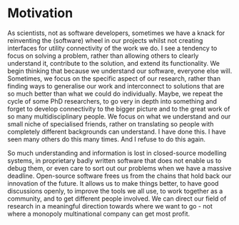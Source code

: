 # Motivation

As scientists, not as software developers, sometimes we have a knack for reinventing the (software) wheel in our projects whilst not creating interfaces for utility connectivity of the work we do. I see a tendency to focus on solving a problem, rather than allowing others to clearly understand it, contribute to the solution, and extend its functionality. We begin thinking that because we understand our software, everyone else will. Sometimes, we focus on the specific aspect of our research, rather than finding ways to generalise our work and interconnect to solutions that are so much better than what we could do individually. Maybe, we repeat the cycle of some PhD researchers, to go very in depth into something and forget to develop connectivity to the bigger picture and to the great work of so many multidisciplinary people. We focus on what we understand and our small niche of specialised friends, rather on translating so people with completely different backgrounds can understand. I have done this. I have seen many others do this many times. And I refuse to do this again.

So much understanding and information is lost in closed-source modelling systems, in proprietary badly written software that does not enable us to debug them, or even care to sort out our problems when we have a massive deadline. Open-source software frees us from the chains that hold back our innovation of the future. It allows us to make things better, to have good discussions openly, to improve the tools we all use, to work together as a community, and to get different people involved. We can direct our field of research in a meaningful direction towards where we want to go - not where a monopoly multinational company can get most profit.
